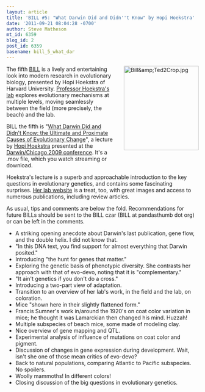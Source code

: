 ```yaml
---
layout: article
title: 'BILL #5: "What Darwin Did and Didn''t Know" by Hopi Hoekstra'
date: '2011-09-21 08:04:28 -0700'
author: Steve Matheson
mt_id: 6359
blog_id: 2
post_id: 6359
basename: bill_5_what_dar
---
```

<img src="/PT/uploads/2011/Bill&Ted2Crop.jpg" alt="Bill&amp;amp;Ted2Crop.jpg" width="196" height="221" style="float: right; margin: 0 0 20px 20px;" class="mt-image-right" />

The fifth [BILL](http://pandasthumb.org/archives/2011/07/they-have-ted-w.html) is a lively and entertaining look into modern research in evolutionary biology, presented by Hopi Hoekstra of Harvard University. [Professor Hoekstra's lab](http://www.oeb.harvard.edu/faculty/hoekstra/index.html) explores evolutionary mechanisms at multiple levels, moving seamlessly between the field (more precisely, the beach) and the lab.

BILL the fifth is "[What Darwin Did and Didn't Know: the Ultimate and Proximate Causes of Evolutionary Change](http://darwin-chicago.uchicago.edu/Videos/Hoekstra.mov)", a lecture by [Hopi Hoekstra](http://www.oeb.harvard.edu/faculty/hoekstra/index.html) presented at the [Darwin/Chicago 2009 conference](http://darwin-chicago.uchicago.edu/index.html). It's a .mov file, which you watch streaming or download.

Hoekstra's lecture is a superb and approachable introduction to the key questions in evolutionary genetics, and contains some fascinating surprises. [Her lab website](http://www.oeb.harvard.edu/faculty/hoekstra/index.html) is a treat, too, with great images and access to numerous publications, including review articles.

As usual, tips and comments are below the fold. Recommendations for future BILLs should be sent to the BILL czar (BILL at pandasthumb dot org) or can be left in the comments.


* A striking opening anecdote about Darwin's last publication, gene flow, and the double helix. I did not know that.
* "In this DNA text, you find support for almost everything that Darwin posited."
* Introducing "the hunt for genes that matter."
* Exploring the genetic basis of phenotypic diversity. She contrasts her approach with that of evo-devo, noting that it is "complementary."
* "It ain't genetics if you don't do a cross."
* Introducing a two-part view of adaptation.
* Transition to an overview of her lab's work, in the field and the lab, on coloration.
* Mice "shown here in their slightly flattened form."
* Francis Sumner's work in/around the 1920's on coat color variation in mice; he thought it was Lamarckian then changed his mind. Huzzah!
* Multiple subspecies of beach mice, some made of modeling clay.
* Nice overview of gene mapping and QTL.
* Experimental analysis of influence of mutations on coat color and pigment.
* Discussion of changes in gene expression during development. Wait, isn't she one of those mean critics of evo-devo?
* Back to natural populations, comparing Atlantic to Pacific subspecies. No spoilers.
* Woolly mammoths! In different colors!
* Closing discussion of the big questions in evolutionary genetics.
